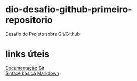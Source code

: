 # dio-desafio-github-primeiro-repositorio
Desafio de Projeto sobre Git/Github

# links úteis
[Documentação Git](https://git-scm.com/docs/git/pt_BR)<br>
[Síntaxe básica Markdown](https://www.markdownguide.org/basic-syntax/)
